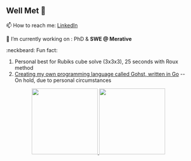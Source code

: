 <h2><b>Well Met</b> 👋</h2>

  📫 How to reach me: [LinkedIn](https://www.linkedin.com/in/maks-drzezdzon/)
    
  :scroll: I’m currently working on : PhD & <b>SWE @ Merative</b>
  
  <!-- :loudspeaker: -->
  
  :neckbeard: Fun fact: 
  1) Personal best for Rubiks cube solve (3x3x3), 25 seconds with Roux method
  2) [Creating my own programming language called Gohst, written in Go](https://github.com/Maks-Drzezdzon/Gohst) -- On hold, due to personal circumstances 

<p align="center">
<a href="https://github.com/maks-drzezdzon">
  <img height="180em" src="https://github-readme-stats-eight-theta.vercel.app/api?username=maks-drzezdzon&show_icons=true&theme=algolia&include_all_commits=true&count_private=true"/>
  <img height="180em" src="https://github-readme-stats-eight-theta.vercel.app/api/top-langs/?username=maks-drzezdzon&layout=compact&langs_count=8&theme=algolia&hide=html&count_private=true"/>
</a>
</p>
 
